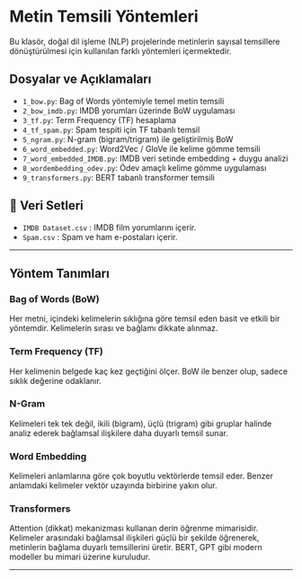 # Metin Temsili Yöntemleri

Bu klasör, doğal dil işleme (NLP) projelerinde metinlerin sayısal temsillere dönüştürülmesi için kullanılan farklı yöntemleri içermektedir.

## Dosyalar ve Açıklamaları

- `1_bow.py`: Bag of Words yöntemiyle temel metin temsili
- `2_bow_imdb.py`: IMDB yorumları üzerinde BoW uygulaması
- `3_tf.py`: Term Frequency (TF) hesaplama
- `4_tf_spam.py`: Spam tespiti için TF tabanlı temsil
- `5_ngram.py`: N-gram (bigram/trigram) ile geliştirilmiş BoW
- `6_word_embedded.py`: Word2Vec / GloVe ile kelime gömme temsili
- `7_word_embedded_IMDB.py`: IMDB veri setinde embedding + duygu analizi
- `8_wordembedding_odev.py`: Ödev amaçlı kelime gömme uygulaması
- `9_transformers.py`: BERT tabanlı transformer temsili

## 📁 Veri Setleri

- `IMDB Dataset.csv` : IMDB film yorumlarını içerir.
- `Spam.csv` : Spam ve ham e-postaları içerir.

---

## Yöntem Tanımları

### Bag of Words (BoW)
Her metni, içindeki kelimelerin sıklığına göre temsil eden basit ve etkili bir yöntemdir. Kelimelerin sırası ve bağlamı dikkate alınmaz.

### Term Frequency (TF)
Her kelimenin belgede kaç kez geçtiğini ölçer. BoW ile benzer olup, sadece sıklık değerine odaklanır.

### N-Gram
Kelimeleri tek tek değil, ikili (bigram), üçlü (trigram) gibi gruplar halinde analiz ederek bağlamsal ilişkilere daha duyarlı temsil sunar.

### Word Embedding
Kelimeleri anlamlarına göre çok boyutlu vektörlerde temsil eder. Benzer anlamdaki kelimeler vektör uzayında birbirine yakın olur.

### Transformers
Attention (dikkat) mekanizması kullanan derin öğrenme mimarisidir. Kelimeler arasındaki bağlamsal ilişkileri güçlü bir şekilde öğrenerek, metinlerin bağlama duyarlı temsillerini üretir. BERT, GPT gibi modern modeller bu mimari üzerine kuruludur.

---
